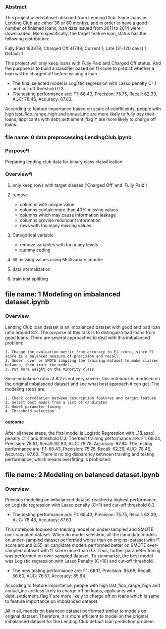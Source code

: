 ### Abstract 

This project used dataset obtained from Lending Club. Since loans in Lending Club are either 36 or 60 months, and in order to have a good number of finished loans, loan data issued from 2011 to 2014 were downloaded. More specifically, the target feature loan_status has the following distribution:

Fully Paid 193878; Charged Off 41748; Current  1; Late (31-120 days) 1; Default 1

This project will only keep loans with Fully Paid and Charged Off status. And the purpose is to build a classifier based on f1 score to predict whether a loan will be charged off before issuing a loan. 

* The final selected model is Logistic regression with Lasso penalty C=1 and cut-off threshold 0.3.
* The testing performance are: F1: 68.43, Precision: 75.75, Recall: 62.39, AUC: 78.46, Accuracy: 87.63. 

According to feature importance based on scale of coefficients, people with high last_fico_range_high and annual_inc are more likely to fully pay their loans, applicants with debt_settlement_flag Y are more likely to charge off loans.


### file name: 0 data preprocessing LendingClub.ipynb

### Purpose¶
Preparing lending club data for binary class classification

### Overview¶
1. only keep rows with target classes (‘Charged Off’ and ‘Fully Paid’)

2. remove 
    
    * columns with unique value
    * columns contain more than 40% missing values
    * columns which may cause information leakage
    * columns provide redundant information
    * rows with too many missing values
    
3. Categorical variable
    * remove variables with too many levels
    * dummy coding
    
4. fill missing values using Multivariate imputer

5. data normalization

6. train test splitting 

## file name: 1 Modeling on imbalanced dataset.ipynb
### Overview
Lending Club loan dataset is an imbalanced dataset with good and bad loan ratio around 8:2. The purpose of this task is to distinguish bad loans from good loans. There are several approaches to deal with this imbalanced problem:

    1. Change the evaluation metric from accuracy to F1 score, since F1 score is a balanced measure of precision and recall. 
    2. Under, over or SMOTE sampling the training dataset to make classes balance, then train the model.
    3. Put more weight on the minority class.

Since imbalance ratio at 8:2 is not very severe, this notebook is modeled on the original imbalanced dataset and see what best approach it can get. The modeling steps are:

    1. Check correlation between description features and target feature
    2. Select best model from a list of candidates
    3. Model parameter tuning
    4. Threshold selection
#### outcome 
After all these steps, the final model is Logistic Regression with L1(Lasso) penalty C=1 and threshold 0.3. The best training performance are: F1: 69.04, Precision: 76.61, Recall: 62.83, AUC: 78.78, Accuracy: 87.84. The testing performance are: F1: 68.43, Precision: 75.75, Recall: 62.39, AUC: 78.46, Accuracy: 87.63. There is no big disparency between training and testing performance, which means overfitting is prohibited. 


## file name: 2 Modeling on balanced dataset.ipynb

### Overview
Previous modeling on imbalanced dataset reached a highest performance on Logistic regression with Lasso penalty (C=1) and cut-off threshold 0.3. 

 * The testing performance are: F1: 68.43, Precision: 75.75, Recall: 62.39, AUC: 78.46, Accuracy: 87.63. 

This notebook focused on training model on under-sampled and SMOTE over-sampled dataset. When do model selection, all the candidate models on under-sampled dataset performed worse than on original dataset with f1 score around 0.55, all candidate models performed better on SMOTE over-sampled dataset with f1 score more than 0.7. Thus, further parameter tuning was performed on over-sampled dataset. To summarize, the best model was Logistic regression with Lasso Penalty (C=10) and cut-off threshold. 

 * The new testing performance are: F1:  68.17, Precision: 85.68, Recall: 56.60, AUC: 76.57, Accuracy: 85.84.
 
According to feature importance, people with high last_fico_range_high and annual_inc are less likely to charge off on loans, applicants with debt_settlement_flag Y are more likely to charge off on loans which is same to feature importance on imbalanced dataset. 

All in all, models on balanced dataset performed similar to models on original dataset. Therefore, it is more efficient to model on the original imbalanced dataset for the Lending Club default loan prediction problem. 
